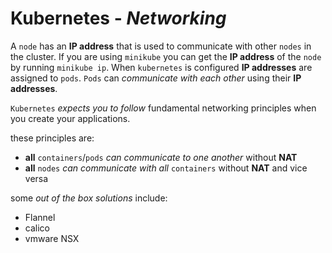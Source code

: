 # **Kubernetes** - ***Networking***

A `node` has an **IP address** that is used to communicate with other `nodes` in the cluster. If you are using `minikube` you can get the **IP address** of the `node` by running ```minikube ip```. When `kubernetes` is configured **IP addresses** are assigned to `pods`. `Pods` can *communicate with each other* using their **IP addresses**.
  
`Kubernetes` *expects you to follow* fundamental networking principles when you create your applications.  

these principles are:
  * **all** `containers`/`pods` *can communicate to one another* without **NAT**
  * **all** `nodes` *can communicate with all* `containers` without **NAT** and vice versa

some *out of the box solutions* include:
* Flannel
* calico
* vmware NSX
  
  